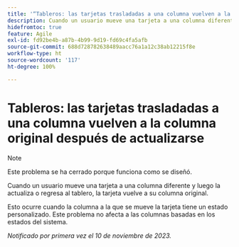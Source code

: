 ```yaml
---
title: '“Tableros: las tarjetas trasladadas a una columna vuelven a la columna original después de actualizarse”'
description: Cuando un usuario mueve una tarjeta a una columna diferente y luego la actualiza o regresa al tablero, la tarjeta vuelve a su columna original.
hidefromtoc: true
feature: Agile
exl-id: fd92be4b-a87b-4b99-9d19-fd69c4fa5afb
source-git-commit: 688d728782638489aacc76a1a12c38ab12215f8e
workflow-type: ht
source-wordcount: '117'
ht-degree: 100%

---
```


# Tableros: las tarjetas trasladadas a una columna vuelven a la columna original después de actualizarse

>[!NOTE]
>
>Este problema se ha cerrado porque funciona como se diseñó.

Cuando un usuario mueve una tarjeta a una columna diferente y luego la actualiza o regresa al tablero, la tarjeta vuelve a su columna original.

Esto ocurre cuando la columna a la que se mueve la tarjeta tiene un estado personalizado. Este problema no afecta a las columnas basadas en los estados del sistema.

_Notificado por primera vez el 10 de noviembre de 2023._
